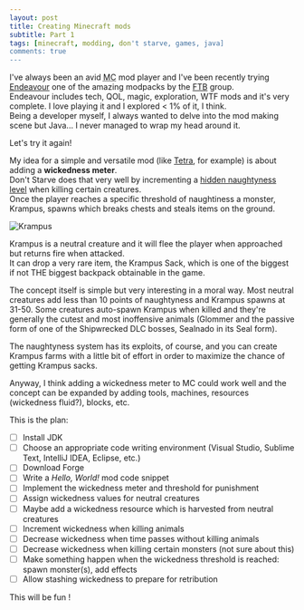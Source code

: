 ```yaml
---
layout: post
title: Creating Minecraft mods
subtitle: Part 1
tags: [minecraft, modding, don't starve, games, java]
comments: true
---
```


I've always been an avid
<abbr title="Minecraft">MC</abbr>
mod player and I've been recently trying [Endeavour](https://www.feed-the-beast.com/modpack/ftb_endeavour) one of the amazing modpacks by the [FTB](https://www.feed-the-beast.com/) group.  
Endeavour includes tech, QOL, magic, exploration, WTF mods and it's very complete. I love playing it and I explored < 1% of it, I think.  
Being a developer myself, I always wanted to delve into the mod making scene but Java... I never managed to wrap my head around it.

Let's try it again!

My idea for a simple and versatile mod (like [Tetra](https://www.curseforge.com/minecraft/mc-mods/tetra), for example) is about adding a **wickedness meter**.  
Don't Starve does that very well by incrementing a [hidden naughtyness level](https://dontstarve.fandom.com/wiki/Krampus) when killing certain creatures.  
Once the player reaches a specific threshold of naughtiness a monster, Krampus, spawns which breaks chests and steals items on the ground.

![Krampus](https://static.wikia.nocookie.net/dont-starve-game/images/8/8f/Krampus.png/revision/latest/scale-to-width-down/271?cb=20150106175548)

Krampus is a neutral creature and it will flee the player when approached but returns fire when attacked.  
It can drop a very rare item, the Krampus Sack, which is one of the biggest if not THE biggest backpack obtainable in the game.

The concept itself is simple but very interesting in a moral way. Most neutral creatures add less than 10 points of naughtyness and Krampus spawns at 31-50. Some creatures auto-spawn Krampus when killed and they're generally the cutest and most inoffensive animals (Glommer and the passive form of one of the Shipwrecked DLC bosses, Sealnado in its Seal form).

The naughtyness system has its exploits, of course, and you can create Krampus farms with a little bit of effort in order to maximize the chance of getting Krampus sacks.

Anyway, I think adding a wickedness meter to MC could work well and the concept can be expanded by adding tools, machines, resources (wickedness fluid?), blocks, etc.

This is the plan:

- [ ] Install JDK
- [ ] Choose an appropriate code writing environment (Visual Studio, Sublime Text, IntelliJ IDEA, Eclipse, etc.)
- [ ] Download Forge
- [ ] Write a _Hello, World!_ mod code snippet
- [ ] Implement the wickedness meter and threshold for punishment
- [ ] Assign wickedness values for neutral creatures
- [ ] Maybe add a wickedness resource which is harvested from neutral creatures
- [ ] Increment wickedness when killing animals
- [ ] Decrease wickedness when time passes without killing animals
- [ ] Decrease wickedness when killing certain monsters (not sure about this)
- [ ] Make something happen when the wickedness threshold is reached: spawn monster(s), add effects
- [ ] Allow stashing wickedness to prepare for retribution

This will be fun !
